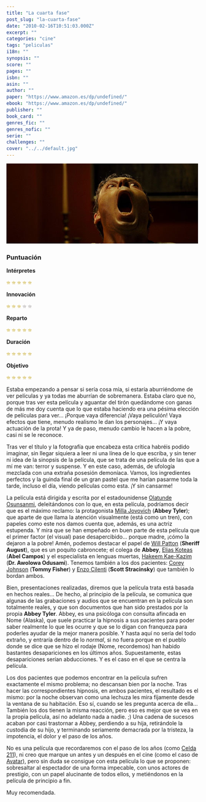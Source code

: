 ```yaml
---
title: "La cuarta fase"
post_slug: "la-cuarta-fase"
date: "2010-02-16T10:51:03.000Z"
excerpt: ""
categories: "cine"
tags: "peliculas"
i18n: ""
synopsis: ""
score: ""
pages: ""
isbn: ""
asin: ""
author: ""
paper: "https://www.amazon.es/dp/undefined/"
ebook: "https://www.amazon.es/dp/undefined/"
publisher: ""
book_card: ""
genres_fic: ""
genres_nofic: ""
serie: ""
challenges: ""
cover: "../../default.jpg"
---
```


![](images/la-cuarta-fase.jpg "la cuarta fase")

### Puntuación

**Intérpretes**

![](images/star.png) ![](images/star.png) ![](images/star.png) ![](images/star.png) ![](images/star.png)

**Innovación**

![](images/star.png) ![](images/star.png) ![](images/star.png) ![](images/no-star.png) ![](images/no-star.png)

**Reparto**

![](images/star.png) ![](images/star.png) ![](images/star.png) ![](images/star.png) ![](images/star.png)

**Duración**

![](images/star.png) ![](images/star.png) ![](images/star.png) ![](images/star.png) ![](images/star.png)

**Objetivo**

![](images/star.png) ![](images/star.png) ![](images/star.png) ![](images/star.png) ![](images/star.png)

Estaba empezando a pensar si sería cosa mía, si estaría aburriéndome de ver películas y ya todas me aburrían de sobremanera. Estaba claro que no, porque tras ver esta película y aguantar del tirón quedándome con ganas de más me doy cuenta que lo que estaba haciendo era una pésima elección de películas para ver... ¡Porque vaya diferencia! ¡Vaya peliculón! Vaya efectos que tiene, menudo realismo le dan los personajes... ¡Y vaya actuación de la prota! Y ya de paso, menudo cambio le hacen a la pobre, casi ni se le reconoce.

Tras ver el título y la fotografía que encabeza esta crítica habréis podido imaginar, sin llegar siquiera a leer ni una línea de lo que escriba, y sin tener ni idea de la sinopsis de la película, que se trata de una película de las que a mí me van: terror y suspense. Y en este caso, además, de ufología mezclada con una extraña posesión demoníaca. Vamos, los ingredientes perfectos y la guinda final de un gran pastel que me harían pasarme toda la tarde, incluso el día, viendo películas como esta. ¡Y sin cansarme!

La película está dirigida y escrita por el estadounidense [Olatunde Osunsanmi](http://www.imdb.es/name/nm1069989/), deleitándonos con lo que, en esta película, podríamos decir que es el máximo reclamo: la protagonista [Milla Jovovich](http://www.imdb.es/name/nm0000170/) (**Abbey Tyler**); que aparte de que llama la atención visualmente (está como un tren), con papeles como este nos damos cuenta que, además, es una actriz estupenda. Y mira que se han empeñado en buen parte de esta película que el primer factor (el visual) pase desapercibido... porque madre, ¡cómo la dejaron a la pobre! Amén, podemos destacar el papel de [Will Patton](http://www.imdb.es/name/nm0001599/) (**Sheriff August**), que es un poquito cabroncete; el colega de **Abbey**, [Elias Koteas](http://www.imdb.es/name/nm0000480/) (**Abel Campos**) y el especialista en lenguas muertas, [Hakeem Kae-Kazim](http://www.imdb.es/name/nm0434444/) (**Dr. Awolowa Odusami**). Tenemos también a los dos pacientes: [Corey Johnson](http://www.imdb.es/name/nm0424819/) (**Tommy Fisher**) y [Enzo Cilenti](http://www.imdb.es/name/nm0162281/) (**Scott Stracinsky**) que también lo bordan ambos.

Bien, presentaciones realizadas, diremos que la película trata está basada en hechos reales... De hecho, al principio de la película, se comunica que algunas de las grabaciones y audios que se encuentran en la película son totalmente reales, y que son documentos que han sido prestados por la propia **Abbey Tyler**. Abbey, es una psicóloga con consulta afincada en Nome (Alaska), que suele practicar la hipnosis a sus pacientes para poder saber realmente lo que les ocurre y que se lo digan con franqueza para poderles ayudar de la mejor manera posible. Y hasta aquí no sería del todo extraño, y entraría dentro de lo _normal_, si no fuera porque en el pueblo donde se dice que se hizo el rodaje (Nome, recordemos) han habido bastantes desapariciones en los últimos años. Supuestamente, estas desapariciones serían abducciones. Y es el caso en el que se centra la película.

Los dos pacientes que podemos encontrar en la película sufren exactamente el mismo problema; no descansan bien por la noche. Tras hacer las correspondientes hipnosis, en ambos pacientes, el resultado es el mismo: por la noche observan como una lechuza les mira fíjamente desde la ventana de su habitación. Eso sí, cuando se les pregunta acerca de ella... También los dos tienen la misma reacción, pero eso es mejor que se vea en la propia película, así no adelanto nada a nadie. ;) Una cadena de sucesos acaban por casi trastornar a Abbey, perdiendo a su hija, retirándole la custodia de su hijo, y terminando seriamente demacrada por la tristeza, la impotencia, el dolor y el paso de los años.

No es una película que recordaremos con el paso de los años (como [Celda 211](http://fjp.es/celda-211/)), ni creo que marque un antes y un después en el cine (como el caso de [Avatar](http://fjp.es/avatar/)), pero sin duda se consigue con esta película lo que se proponen: sobresaltar al espectador de una forma impecable, con unos actores de prestigio, con un papel alucinante de todos ellos, y metiéndonos en la película de principio a fin.

Muy recomendada.
